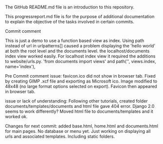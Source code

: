 The GitHub README.md file is an introduction to this repository.

This progressreport.md file is for the purpose of additional documentation to explain the objective of the tasks involved in certain commits.

Commit comment

This is just a demo to use a function based view as index.  Using path instead
of url in urlpatterns[] caused a problem displaying the 'hello world' at both
the root level and the documents level.  the localhost/documents index view
worked easily.  For localhost index view it required the additions to
website/urls.py.
'from documents import views'  and  path('', views.index, name='index'),

Pre Commit comment
issue: favicon.ico did not show in browser tab.  Fixed by creating GIMP .xcf
file and exporting as Microsoft ico.  Image modified to 48x48 (no large format options selected on export).  Favicon then appeared in browser tab.

issue or lack of understanding:  Following other tutorials, created folder
documents/templates/documents and html file gave 404 error.  Django 2.0 seems to
work differently?  Moved html file to documents/templates and it worked ok.

Changes for next commit:
added base.html, home.html and documents.html for main pages.  No database or
menu yet.  Just working on displaying all urls and associated templates.
Including static folders.
